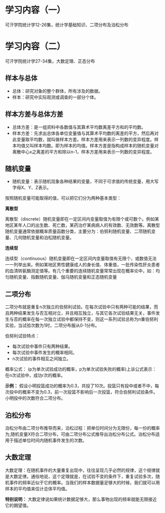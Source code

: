 # 学习内容（一）

可汗学院统计学12-26集，统计学基础知识、二项分布及泊松分布

# 学习内容（二）

可汗学院统计学27-34集，大数定理、正态分布

## 样本与总体

* 总体：研究对象的整个群体，所有涉及的数据。
* 样本：研究中实际观测或调查的一部分个体。

## 样本方差与总体方差

* 总体方差：是一组资料中各数值与其算术平均数离差平方和的平均数。
* 样本方差：先求出总体各单位变量值与其算术平均数的离差的平方，然后再对此变量取平均数，就叫做样本方差。样本方差用来表示一列数的变异程度。样本均值又叫样本均数。即为样本的均值。样本方差是指构成样本的随机变量对离散中心x之离差的平方和除以n-1，样本方差用来表示一列数的变异程度。

## 随机变量

* 随机变量：表示随机现象各种结果的变量，不同于可求值的传统变量，用大写字母X、Y、Z表示。

按照随机变量可能取得的值，可以把它们分为两种基本类型：

**离散型**

离散型（discrete）随机变量即在一定区间内变量取值为有限个或可数个。例如某地区某年人口的出生数、死亡数，某药治疗某病病人的有效数、无效数等。离散型随机变量通常依据概率质量函数分类，主要分为：伯努利随机变量、二项随机变量、几何随机变量和泊松随机变量。

**连续型**

连续型（continuous）随机变量即在一定区间内变量取值有无限个，或数值无法一一列举出来。例如某地区男性健康成人的身长值、体重值，一批传染性肝炎患者的血清转氨酶测定值等。有几个重要的连续随机变量常常出现在概率论中，如：均匀随机变量、指数随机变量、伽马随机变量和正态随机变量

## 二项分布

二项分布就是重复n次独立的伯努利试验。在每次试验中只有两种可能的结果，而且两种结果发生与否互相对立，并且相互独立，与其它各次试验结果无关，事件发生与否的概率在每一次独立试验中都保持不变，则这一系列试验总称为n重伯努利实验，当试验次数为1时，二项分布服从0-1分布。

伯努利试验特点：
* 每次试验中事件只有两种结果。
* 每次试验中事件发生的概率相同。
* n次试验的事件相互之间独立。

概率公式： (p为单次试验成功的概率，p为单次试验失败的概率)上诉公式表示：在n次试验中，成功r次的概率。

**示例：** 假设小明投篮成功的概率为0.3，共投了10次。投篮只有投中或者不中，每次投中的概率不变为0.3，前一次投篮不影响后一次投篮，符合伯努利试验条件。小明投中的次数符合二项分布。

## 泊松分布

泊松分布由二项分布推导而来，泊松过程：把单位时间分为无限份，每一份的概率为,随机变量X符合二项分布，可由二项分布公式推导出泊松分布公式。泊松分布适用于描述单位时间内随机事件发生的次数。

## 大数定理

大数定理：在随机事件的大量重复出现中，往往呈现几乎必然的规律，这个规律就是大数定律。通俗地说，这个定理就是，在试验不变的条件下，重复试验多次，随机事件的频率近似于它的概率。当我们的样本数据量足够大的时候，我们就可以用样本的平均值来估计总体平均值。

**特别说明：** 大数定律说如果统计数据足够大，那么事物出现的频率就能无限接近它的期望值。
